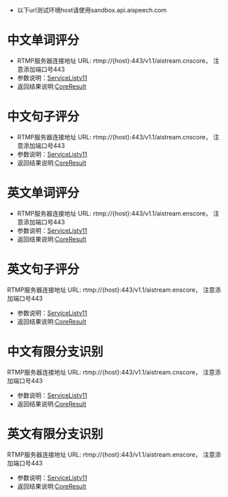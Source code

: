 

  * 以下url测试环境host请使用sandbox.api.aispeech.com

# 中文单词评分 #
  * RTMP服务器连接地址 URL: rtmp://{host}:443/v1.1/aistream.cnscore， 注意添加端口号443
  * 参数说明：[ServiceListv11](ServiceListv11.md)
  * 返回结果说明:[CoreResult](CoreResult.md)

# 中文句子评分 #
  * RTMP服务器连接地址 URL: rtmp://{host}:443/v1.1/aistream.cnscore， 注意添加端口号443
  * 参数说明：[ServiceListv11](ServiceListv11.md)
  * 返回结果说明:[CoreResult](CoreResult.md)

# 英文单词评分 #
  * RTMP服务器连接地址 URL: rtmp://{host}:443/v1.1/aistream.enscore， 注意添加端口号443
  * 参数说明：[ServiceListv11](ServiceListv11.md)
  * 返回结果说明:[CoreResult](CoreResult.md)

# 英文句子评分 #
RTMP服务器连接地址 URL: rtmp://{host}:443/v1.1/aistream.enscore， 注意添加端口号443
  * 参数说明：[ServiceListv11](ServiceListv11.md)
  * 返回结果说明:[CoreResult](CoreResult.md)

# 中文有限分支识别 #
RTMP服务器连接地址 URL: rtmp://{host}:443/v1.1/aistream.cnscore， 注意添加端口号443
  * 参数说明：[ServiceListv11](ServiceListv11.md)
  * 返回结果说明:[CoreResult](CoreResult.md)

# 英文有限分支识别 #
RTMP服务器连接地址 URL: rtmp://{host}:443/v1.1/aistream.enscore， 注意添加端口号443
  * 参数说明：[ServiceListv11](ServiceListv11.md)
  * 返回结果说明:[CoreResult](CoreResult.md)